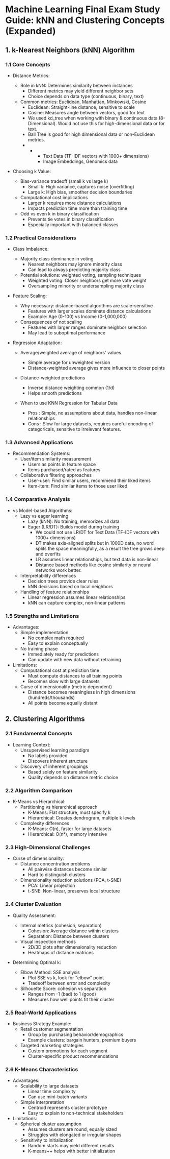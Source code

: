 # Machine Learning Final Exam Study Guide: kNN and Clustering Concepts (Expanded)

## 1. k-Nearest Neighbors (kNN) Algorithm

### 1.1 Core Concepts
- Distance Metrics:
  * Role in kNN: Determines similarity between instances
    - Different metrics may yield different neighbor sets
    - Choice depends on data type (continuous, binary, text)
  * Common metrics: Euclidean, Manhattan, Minkowski, Cosine
    - Euclidean: Straight-line distance, sensitive to scale
    - Cosine: Measures angle between vectors, good for text
    - We used kd_tree when working with binary & continuous data (8-Dimensional). Would not use this for high-dimensional data or for text.
    - Ball Tree is good for high dimensional data or non-Euclidean metrics.
    - - - Text Data (TF-IDF vectors with 1000+ dimensions)
        - Image Embeddings, Genomics data

- Choosing k Value:
  * Bias-variance tradeoff (small k vs large k)
    - Small k: High variance, captures noise (overfitting)
    - Large k: High bias, smoother decision boundaries
  * Computational cost implications
    - Larger k requires more distance calculations
    - Impacts prediction time more than training time
  * Odd vs even k in binary classification
    - Prevents tie votes in binary classification
    - Especially important with balanced classes

### 1.2 Practical Considerations
- Class Imbalance:
  * Majority class dominance in voting
    - Nearest neighbors may ignore minority class
    - Can lead to always predicting majority class
  * Potential solutions: weighted voting, sampling techniques
    - Weighted voting: Closer neighbors get more vote weight
    - Oversampling minority or undersampling majority class

- Feature Scaling:
  * Why necessary: distance-based algorithms are scale-sensitive
    - Features with larger scales dominate distance calculations
    - Example: Age (0-100) vs Income (0-1,000,000)
  * Consequences of not scaling
    - Features with larger ranges dominate neighbor selection
    - May lead to suboptimal performance

- Regression Adaptation:
  * Average/weighted average of neighbors' values
    - Simple average for unweighted version
    - Distance-weighted average gives more influence to closer points
  * Distance-weighted predictions
    - Inverse distance weighting common (1/d)
    - Helps smooth predictions
      
  * When to use KNN Regression for Tabular Data
     - Pros : Simple, no assumptions about data, handles non-linear relationships
     - Cons : Slow for large datasets, requires careful encoding of categoricals, sensitive to irrelevant features.

### 1.3 Advanced Applications
- Recommendation Systems:
  * User/item similarity measurement
    - Users as points in feature space
    - Items purchased/rated as features
  * Collaborative filtering approaches
    - User-user: Find similar users, recommend their liked items
    - Item-item: Find similar items to those user liked

### 1.4 Comparative Analysis
- vs Model-based Algorithms:
  * Lazy vs eager learning
    - Lazy (kNN): No training, memorizes all data
    - Eager (LR/DT): Builds model during training
       - We could not use LR/DT for Text Data (TF-IDF vectors with 1000+ dimensions)
       - DT makes axis-aligned splits but in 1000D data, no word splits the space meaningfully, as a result the tree grows deep and overfits
       - LR assumes linear relationships, but text data is non-linear
       - Distance based methods like cosine similarity or neural networks work better.
  * Interpretability differences
    - Decision trees provide clear rules
    - kNN decisions based on local neighbors
  * Handling of feature relationships
    - Linear regression assumes linear relationships
    - kNN can capture complex, non-linear patterns

### 1.5 Strengths and Limitations
- Advantages:
  * Simple implementation
    - No complex math required
    - Easy to explain conceptually
  * No training phase
    - Immediately ready for predictions
    - Can update with new data without retraining
- Limitations:
  * Computational cost at prediction time
    - Must compute distances to all training points
    - Becomes slow with large datasets
  * Curse of dimensionality (metric dependent)
    - Distance becomes meaningless in high dimensions (hundreds/thousands)
    - All points become equally distant

## 2. Clustering Algorithms

### 2.1 Fundamental Concepts
- Learning Context:
  * Unsupervised learning paradigm
    - No labels provided
    - Discovers inherent structure
  * Discovery of inherent groupings
    - Based solely on feature similarity
    - Quality depends on distance metric choice

### 2.2 Algorithm Comparison
- K-Means vs Hierarchical:
  * Partitioning vs hierarchical approach
    - K-Means: Flat structure, must specify k
    - Hierarchical: Creates dendrogram, multiple k levels
  * Complexity differences
    - K-Means: O(n), faster for large datasets
    - Hierarchical: O(n²), memory intensive

### 2.3 High-Dimensional Challenges
- Curse of dimensionality:
  * Distance concentration problems
    - All pairwise distances become similar
    - Hard to distinguish clusters
  * Dimensionality reduction solutions (PCA, t-SNE)
    - PCA: Linear projection
    - t-SNE: Non-linear, preserves local structure

### 2.4 Cluster Evaluation
- Quality Assessment:
  * Internal metrics (cohesion, separation)
    - Cohesion: Average distance within clusters
    - Separation: Distance between clusters
  * Visual inspection methods
    - 2D/3D plots after dimensionality reduction
    - Heatmaps of distance matrices

- Determining Optimal k:
  * Elbow Method: SSE analysis
    - Plot SSE vs k, look for "elbow" point
    - Tradeoff between error and complexity
  * Silhouette Score: cohesion vs separation
    - Ranges from -1 (bad) to 1 (good)
    - Measures how well points fit their cluster

### 2.5 Real-World Applications
- Business Strategy Example:
  * Retail customer segmentation
    - Group by purchasing behavior/demographics
    - Example clusters: bargain hunters, premium buyers
  * Targeted marketing strategies
    - Custom promotions for each segment
    - Cluster-specific product recommendations

### 2.6 K-Means Characteristics
- Advantages:
  * Scalability to large datasets
    - Linear time complexity
    - Can use mini-batch variants
  * Simple interpretation
    - Centroid represents cluster prototype
    - Easy to explain to non-technical stakeholders
- Limitations:
  * Spherical cluster assumption
    - Assumes clusters are round, equally sized
    - Struggles with elongated or irregular shapes
  * Sensitivity to initialization
    - Random starts may yield different results
    - K-means++ helps with better initialization

